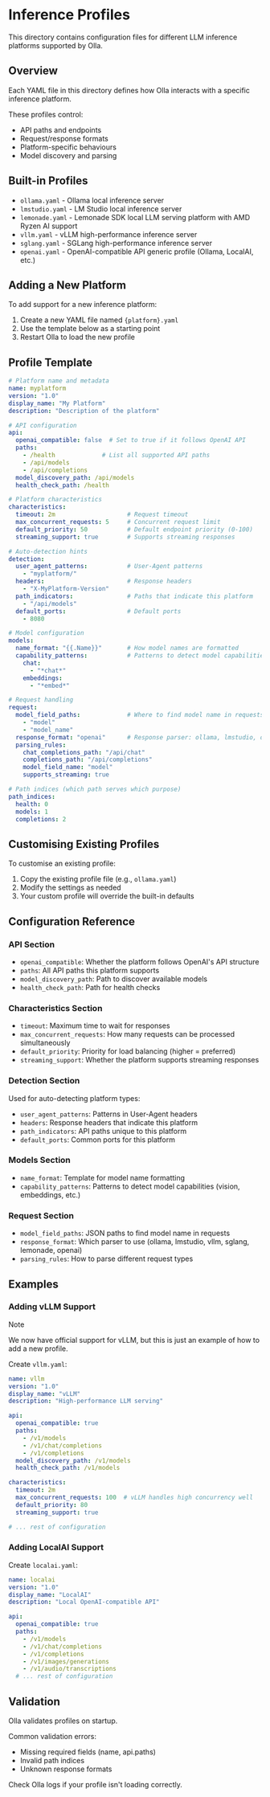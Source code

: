 # Inference Profiles

This directory contains configuration files for different LLM inference platforms supported by Olla.

## Overview

Each YAML file in this directory defines how Olla interacts with a specific inference platform. 

These profiles control:

- API paths and endpoints
- Request/response formats
- Platform-specific behaviours
- Model discovery and parsing

## Built-in Profiles

- `ollama.yaml` - Ollama local inference server
- `lmstudio.yaml` - LM Studio local inference server
- `lemonade.yaml` - Lemonade SDK local LLM serving platform with AMD Ryzen AI support
- `vllm.yaml` - vLLM high-performance inference server
- `sglang.yaml` - SGLang high-performance inference server
- `openai.yaml` - OpenAI-compatible API generic profile (Ollama, LocalAI, etc.)

## Adding a New Platform

To add support for a new inference platform:

1. Create a new YAML file named `{platform}.yaml`
2. Use the template below as a starting point
3. Restart Olla to load the new profile

## Profile Template

```yaml
# Platform name and metadata
name: myplatform
version: "1.0"
display_name: "My Platform"
description: "Description of the platform"

# API configuration
api:
  openai_compatible: false  # Set to true if it follows OpenAI API
  paths:
    - /health             # List all supported API paths
    - /api/models
    - /api/completions
  model_discovery_path: /api/models
  health_check_path: /health

# Platform characteristics
characteristics:
  timeout: 2m                    # Request timeout
  max_concurrent_requests: 5     # Concurrent request limit
  default_priority: 50           # Default endpoint priority (0-100)
  streaming_support: true        # Supports streaming responses

# Auto-detection hints
detection:
  user_agent_patterns:           # User-Agent patterns
    - "myplatform/"
  headers:                       # Response headers
    - "X-MyPlatform-Version"
  path_indicators:               # Paths that indicate this platform
    - "/api/models"
  default_ports:                 # Default ports
    - 8080

# Model configuration
models:
  name_format: "{{.Name}}"       # How model names are formatted
  capability_patterns:           # Patterns to detect model capabilities
    chat:
      - "*chat*"
    embeddings:
      - "*embed*"

# Request handling
request:
  model_field_paths:             # Where to find model name in requests
    - "model"
    - "model_name"
  response_format: "openai"      # Response parser: ollama, lmstudio, openai
  parsing_rules:
    chat_completions_path: "/api/chat"
    completions_path: "/api/completions"
    model_field_name: "model"
    supports_streaming: true

# Path indices (which path serves which purpose)
path_indices:
  health: 0
  models: 1
  completions: 2
```

## Customising Existing Profiles

To customise an existing profile:

1. Copy the existing profile file (e.g., `ollama.yaml`)
2. Modify the settings as needed
3. Your custom profile will override the built-in defaults

## Configuration Reference

### API Section
- `openai_compatible`: Whether the platform follows OpenAI's API structure
- `paths`: All API paths this platform supports
- `model_discovery_path`: Path to discover available models
- `health_check_path`: Path for health checks

### Characteristics Section
- `timeout`: Maximum time to wait for responses
- `max_concurrent_requests`: How many requests can be processed simultaneously
- `default_priority`: Priority for load balancing (higher = preferred)
- `streaming_support`: Whether the platform supports streaming responses

### Detection Section
Used for auto-detecting platform types:
- `user_agent_patterns`: Patterns in User-Agent headers
- `headers`: Response headers that indicate this platform
- `path_indicators`: API paths unique to this platform
- `default_ports`: Common ports for this platform

### Models Section
- `name_format`: Template for model name formatting
- `capability_patterns`: Patterns to detect model capabilities (vision, embeddings, etc.)

### Request Section
- `model_field_paths`: JSON paths to find model name in requests
- `response_format`: Which parser to use (ollama, lmstudio, vllm, sglang, lemonade, openai)
- `parsing_rules`: How to parse different request types

## Examples

### Adding vLLM Support

> [!NOTE]  
> We now have official support for vLLM, but this is just an example of how to add a new profile.

Create `vllm.yaml`:

```yaml
name: vllm
version: "1.0"
display_name: "vLLM"
description: "High-performance LLM serving"

api:
  openai_compatible: true
  paths:
    - /v1/models
    - /v1/chat/completions
    - /v1/completions
  model_discovery_path: /v1/models
  health_check_path: /v1/models

characteristics:
  timeout: 2m
  max_concurrent_requests: 100  # vLLM handles high concurrency well
  default_priority: 80
  streaming_support: true

# ... rest of configuration
```

### Adding LocalAI Support

Create `localai.yaml`:

```yaml
name: localai
version: "1.0"
display_name: "LocalAI"
description: "Local OpenAI-compatible API"

api:
  openai_compatible: true
  paths:
    - /v1/models
    - /v1/chat/completions
    - /v1/completions
    - /v1/images/generations
    - /v1/audio/transcriptions
  # ... rest of configuration
```

## Validation

Olla validates profiles on startup. 

Common validation errors:

- Missing required fields (name, api.paths)
- Invalid path indices
- Unknown response formats

Check Olla logs if your profile isn't loading correctly.